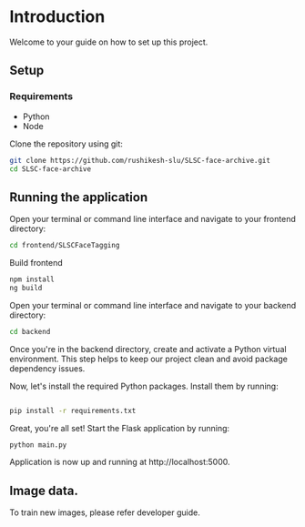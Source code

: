 # Introduction
Welcome to your guide on how to set up this project.
## Setup

### Requirements
- Python
- Node

Clone the repository using git:

```bash
git clone https://github.com/rushikesh-slu/SLSC-face-archive.git
cd SLSC-face-archive
```

## Running the application

Open your terminal or command line interface and navigate to your frontend directory:

```bash
cd frontend/SLSCFaceTagging
```

Build frontend
```bash
npm install
ng build
```

Open your terminal or command line interface and navigate to your  backend directory:

```bash
cd backend
```
Once you're in the backend directory, create and activate a Python virtual environment. This step helps to keep our project clean and avoid package dependency issues.

Now, let's install the required Python packages. Install them by running:

```bash

pip install -r requirements.txt
```
Great, you're all set! Start the Flask application by running:

```bash
python main.py
```
Application is now up and running at http://localhost:5000.




## Image data.

To train new images, please refer developer guide.
